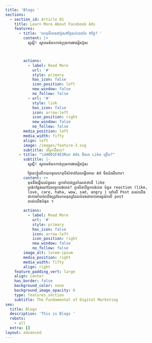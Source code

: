 ```yaml
---
title: 'Blogs '
sections:
  - section_id: Article 01
    title: Learn More About Facebook Ads
    features:
      - title: 'ហេតុអីបានជាប៊ូស៥ថ្ងៃលក់បានតែ ២ថ្ងៃ? '
        content: |+
          សួស្ដី! ស្វាគមន៍មកកាន់ក្រុមការងាររៀនប៊ូស



        actions:
          - label: Read More
            url: '#'
            style: primary
            has_icon: false
            icon_position: left
            new_window: false
            no_follow: false
          - url: '#'
            style: link
            has_icon: false
            icon: arrow-left
            icon_position: right
            new_window: false
            no_follow: false
        media_position: left
        media_width: fifty
        align: left
        image: /images/feature-3.svg
        subtitle: តើអ្នកដឹងទេ?
      - title: "\U0001F4E3Run Ads មិចគេ Like ច្រើន?"
        subtitle: |-
          សួស្ដី! ស្វាគមន៍មកកាន់ក្រុមការងាររៀនប៊ូស

          ថ្ងៃនេះខ្ញុំលើកយកមូលហេតុបីសំខាន់ដែលធ្វើអោយ Ad មិនដំណើរការ។
        content: >+
          មុននឹងឆ្លើយសំនួរនេះ អ្នកចាំបាច់ត្រូវកំណត់ថាតើ like
          ត្រង់កន្លែងណាដែលអ្នកចង់បាន? ប្រសិនបើអ្នកចង់បាន ចំនួន reaction (like,
          love, care, haha, wow, sad, angry ) នៅលើ Post របស់យើង
          ជាការចាំបាច់យើងត្រូវតែរកមនុស្សដែលទំនងជាចាប់អារម្មណ៍លើ post
          របស់យើងបំផុត ។

        actions:
          - label: Read More
            url: '#'
            style: primary
            has_icon: false
            icon: arrow-left
            icon_position: right
            new_window: false
            no_follow: false
        image_alt: lorem-ipsum
        media_position: right
        media_width: fifty
        align: right
    feature_padding_vert: large
    align: center
    has_border: false
    background_color: none
    background_image_opacity: 0
    type: features_section
    subtitle: The Fundamental of Digital Marketing
seo:
  title: Blogs
  description: 'This is Blogs '
  robots:
    - all
  extra: []
layout: advanced
---
```

